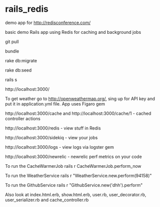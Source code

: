 # rails_redis
demo app for http://redisconference.com/

basic demo Rails app using Redis for caching and background jobs

git pull

bundle

rake db:migrate

rake db:seed

rails s

http://localhost:3000/

To get weather go to http://openweathermap.org/, sing up for API key and put it in application.yml file.  App uses Figaro gem

http://localhost:3000/cache and http://localhost:3000/cache/1 - cached controller actions

http://localhost:3000/redis - view stuff in Redis

http://localhost:3000/sidekiq - view your jobs

http://localhost:3000/logs - view logs via logster gem

http://localhost:3000/newrelic - newrelic perf metrics on your code

To run the CacheWarmerJob   rails r CacheWarmerJob.perform_now

To run the WeatherService   rails r "WeatherService.new.perform(94158)"

To run the GithubService   rails r "GithubService.new('dhh').perform"

Also look at index.html.erb, show.html.erb, user.rb, user_decorator.rb, user_serializer.rb and cache_controller.rb
